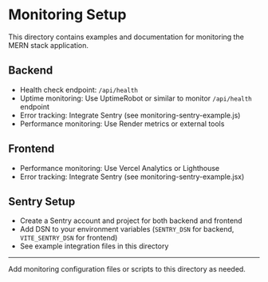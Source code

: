 # Monitoring Setup

This directory contains examples and documentation for monitoring the MERN stack application.

## Backend
- Health check endpoint: `/api/health`
- Uptime monitoring: Use UptimeRobot or similar to monitor `/api/health` endpoint
- Error tracking: Integrate Sentry (see monitoring-sentry-example.js)
- Performance monitoring: Use Render metrics or external tools

## Frontend
- Performance monitoring: Use Vercel Analytics or Lighthouse
- Error tracking: Integrate Sentry (see monitoring-sentry-example.jsx)

## Sentry Setup
- Create a Sentry account and project for both backend and frontend
- Add DSN to your environment variables (`SENTRY_DSN` for backend, `VITE_SENTRY_DSN` for frontend)
- See example integration files in this directory

---

Add monitoring configuration files or scripts to this directory as needed. 